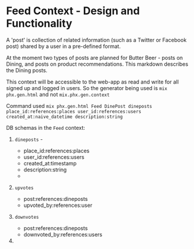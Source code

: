 # Feed Context - Design and Functionality

A 'post' is collection of related information (such as a Twitter or Facebook post) shared by a user in a pre-defined format. 

At the moment two types of posts are planned for Butter Beer - posts on Dining, and posts on product recommendations. This markdown describes the Dining posts.

This context will be accessible to the web-app as read and write for all signed up and logged in users. So the generator being used is `mix phx.gen.html` and not `mix.phx.gen.context`

Command used `mix phx.gen.html Feed DinePost dineposts place_id:references:places user_id:references:users created_at:naive_datetime description:string`

DB schemas in the `Feed` context:

1. `dineposts` - 
    - place_id:references:places
    - user_id:references:users
    - created_at:timestamp
    - description:string
    - 
2. `upvotes`
    - post:references:dineposts
    - upvoted_by:references:user

3. `downvotes`
    - post:references:dineposts
    - downvoted_by:references:users

4. 